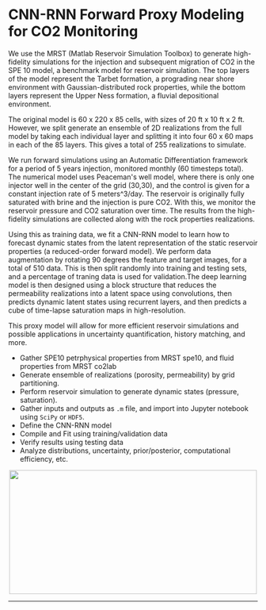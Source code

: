 # CNN-RNN Forward Proxy Modeling for CO2 Monitoring

We use the MRST (Matlab Reservoir Simulation Toolbox) to generate high-fidelity simulations for the injection and subsequent migration of CO2 in the SPE 10 model, a benchmark model for reservoir simulation. The top layers of the model represent the Tarbet formation, a prograding near shore environment with Gaussian-distributed rock properties, while the bottom layers represent the Upper Ness formation, a fluvial depositional environment.

The original model is 60 x 220 x 85 cells, with sizes of 20 ft x 10 ft x 2 ft. However, we split generate an ensemble of 2D realizations from the full model by taking each individual layer and splitting it into four 60 x 60 maps in each of the 85 layers. This gives a total of 255 realizations to simulate. 

We run forward simulations using an Automatic Differentiation framework for a period of 5 years injection, monitored monthly (60 timesteps total). The numerical model uses Peaceman's well model, where there is only one injector well in the center of the grid (30,30), and the control is given for a constant injection rate of 5 meters^3/day. The reservoir is originally fully saturated with brine and the injection is pure CO2. With this, we monitor the reservoir pressure and CO2 saturation over time. The results from the high-fidelity simulations are collected along with the rock properties realizations. 

Using this as training data, we fit a CNN-RNN model to learn how to forecast dynamic states from the latent representation of the static reservoir properties (a reduced-order forward model). We perform data augmentation by rotating 90 degrees the feature and target images, for a total of 510 data. This is then split randomly into training and testing sets, and a percentage of traning data is used for validation.The deep learning model is then designed using a block structure that reduces the permeability realizations into a latent space using convolutions, then predicts dynamic latent states using recurrent layers, and then predicts a cube of time-lapse saturation maps in high-resolution. 

This proxy model will allow for more efficient reservoir simulations and possible applications in uncertainty quantification, history matching, and more.

- Gather SPE10 petrphysical properties from MRST spe10, and fluid properties from MRST co2lab
- Generate ensemble of realizations (porosity, permeability) by grid partitioning.
- Perform reservoir simulation to generate dynamic states (pressure, saturation).
- Gather inputs and outputs as <code>.m</code> file, and import into Jupyter notebook using <code>SciPy</code> or <code>HDF5</code>.
- Define the CNN-RNN model
- Compile and Fit using training/validation data
- Verify results using testing data
- Analyze distributions, uncertainty, prior/posterior, computational efficiency, etc.

<p align="center">
  <img src="https://github.com/misaelmmorales/CNN-RNN-Proxy/blob/main/figures/cnn_rnn_architecture.png" width="500" height="250" >
</p>
  
***
